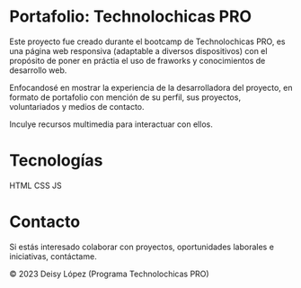 # Portafolio: Technolochicas PRO

Este proyecto fue creado durante el bootcamp de Technolochicas PRO, es una página web responsiva (adaptable a diversos dispositivos) con el propósito de poner en práctia el uso de fraworks y conocimientos de desarrollo web.

Enfocandosé en mostrar la experiencia de la desarrolladora  del proyecto, en formato de portafolio con mención de su perfil, sus proyectos, voluntariados y medios de contacto.

Inculye recursos multimedia para interactuar con ellos.

# Tecnologías
HTML
CSS
JS

# Contacto
Si estás interesado colaborar con proyectos, oportunidades laborales e iniciativas, contáctame.


© 2023 Deisy López  (Programa Technolochicas PRO)

